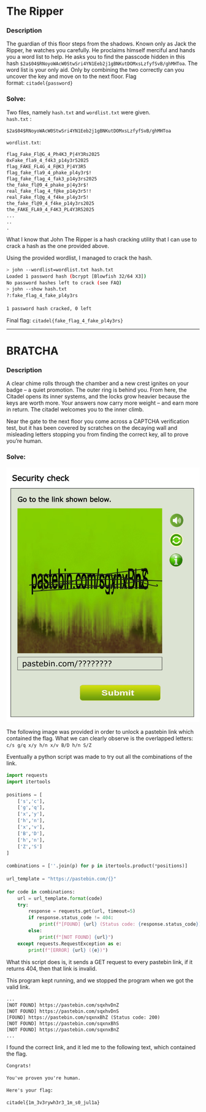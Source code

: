 
# The Ripper 

### Description 

The guardian of this floor steps from the shadows. Known only as Jack the Ripper, he watches you carefully. He proclaims himself merciful and hands you a word list to help. He asks you to find the passcode hidden in this hash `$2a$04$RNoyoWAcW0StwSri4YN1Eeb2j1gBNKutDOMxsLzfyfSvB/ghMHToa`. The word list is your only aid. Only by combining the two correctly can you uncover the key and move on to the next floor. Flag format: `citadel{password}`
### Solve: 

Two files, namely `hash.txt` and `wordlist.txt` were given.   
`hash.txt` : 
```
$2a$04$RNoyoWAcW0StwSri4YN1Eeb2j1gBNKutDOMxsLzfyfSvB/ghMHToa
```
`wordlist.txt`: 
```
flag_Fake_Fl@G_4_Ph4K3_P|4Y3Rs2025
0xFake_fla9_4_f4k3_p14y3r52025
flag_FAKE_FL4G_4_F@K3_P|4Y3R5
flag_fake_fla9_4_phake_pl4y3r$!
flag_fake_flag_4_fak3_p14y3rs2025
the_fake_fl@9_4_phake_p|4y3r$!
real_fake_flag_4_f@ke_p14y3r5!!
real_Fake_fl@g_4_f4ke_pl4y3r5!
the_fake_fl@9_4_f4ke_p14y3rs2025
the_FAKE_FLA9_4_F4K3_PL4Y3R52025
...
..
.
```

What I know that John The Ripper is a hash cracking utility that I can use to crack a hash as the one provided above.

Using the provided wordlist, I managed to crack the hash. 

```bash
> john --wordlist=wordlist.txt hash.txt
Loaded 1 password hash (bcrypt [Blowfish 32/64 X3])
No password hashes left to crack (see FAQ)
> john --show hash.txt
?:fake_flag_4_fake_pl4y3rs

1 password hash cracked, 0 left
```

Final flag: `citadel{fake_flag_4_fake_pl4y3rs}`

---
# BRATCHA 

### Description 

A clear chime rolls through the chamber and a new crest ignites on your badge – a quiet promotion. The outer ring is behind you. From here, the Citadel opens its inner systems, and the locks grow heavier because the keys are worth more. Your answers now carry more weight – and earn more in return. The citadel welcomes you to the inner climb.

Near the gate to the next floor you come across a CAPTCHA verification test, but it has been covered by scratches on the decaying wall and misleading letters stopping you from finding the correct key, all to prove you’re human.

### Solve: 
![BRATCHA.jpg](BRATCHA.jpg)

The following image was provided in order to unlock a pastebin link which contained the flag.
What we can clearly observe is the overlapped letters: `c/s g/q x/y h/n x/v B/D h/n S/Z`

Eventually a python script was made to try out all the combinations of the link. 
```python 
import requests
import itertools

positions = [
    ['s','c'],
    ['g','q'],
    ['x','y'],
    ['h','n'],
    ['x','v'],
    ['B','D'],
    ['h','n'],
    ['Z','S']
]

combinations = [''.join(p) for p in itertools.product(*positions)]

url_template = "https://pastebin.com/{}"

for code in combinations:
    url = url_template.format(code)
    try:
        response = requests.get(url, timeout=5)
        if response.status_code != 404:
            print(f"[FOUND] {url} (Status code: {response.status_code})")
        else:
            print(f"[NOT FOUND] {url}")
    except requests.RequestException as e:
        print(f"[ERROR] {url} ({e})")

```

What this script does is, it sends a GET request to every pastebin link, if it returns 404, then that link is invalid. 

This program kept running, and we stopped the program when we got the valid link. 
```
...
[NOT FOUND] https://pastebin.com/sqxhvDnZ
[NOT FOUND] https://pastebin.com/sqxhvDnS
[FOUND] https://pastebin.com/sqxnxBhZ (Status code: 200)
[NOT FOUND] https://pastebin.com/sqxnxBhS
[NOT FOUND] https://pastebin.com/sqxnxBnZ
...
```

I found the correct link, and it led me to the following text, which contained the flag. 

```
Congrats!

You've proven you're human.

Here's your flag:

citadel{1m_3v3rywh3r3_1m_s0_jul1a}
```

